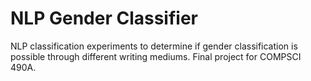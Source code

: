 # NLP Gender Classifier
NLP classification experiments to determine if gender classification is possible through different writing mediums. Final project for COMPSCI 490A.
